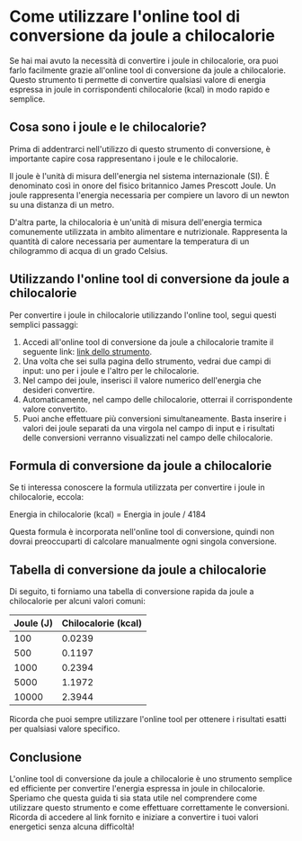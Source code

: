 Come utilizzare l'online tool di conversione da joule a chilocalorie
====================================================================

Se hai mai avuto la necessità di convertire i joule in chilocalorie, ora puoi farlo facilmente grazie all'online tool di conversione da joule a chilocalorie. Questo strumento ti permette di convertire qualsiasi valore di energia espressa in joule in corrispondenti chilocalorie (kcal) in modo rapido e semplice.

Cosa sono i joule e le chilocalorie?
------------------------------------

Prima di addentrarci nell'utilizzo di questo strumento di conversione, è importante capire cosa rappresentano i joule e le chilocalorie.

Il joule è l'unità di misura dell'energia nel sistema internazionale (SI). È denominato così in onore del fisico britannico James Prescott Joule. Un joule rappresenta l'energia necessaria per compiere un lavoro di un newton su una distanza di un metro.

D'altra parte, la chilocaloria è un'unità di misura dell'energia termica comunemente utilizzata in ambito alimentare e nutrizionale. Rappresenta la quantità di calore necessaria per aumentare la temperatura di un chilogrammo di acqua di un grado Celsius.

Utilizzando l'online tool di conversione da joule a chilocalorie
----------------------------------------------------------------

Per convertire i joule in chilocalorie utilizzando l'online tool, segui questi semplici passaggi:

1. Accedi all'online tool di conversione da joule a chilocalorie tramite il seguente link: [link dello strumento](https://www.onlinecalculatorsfree.com/it/convert/joules-to-kilocalories.html).
2. Una volta che sei sulla pagina dello strumento, vedrai due campi di input: uno per i joule e l'altro per le chilocalorie.
3. Nel campo dei joule, inserisci il valore numerico dell'energia che desideri convertire.
4. Automaticamente, nel campo delle chilocalorie, otterrai il corrispondente valore convertito.
5. Puoi anche effettuare più conversioni simultaneamente. Basta inserire i valori dei joule separati da una virgola nel campo di input e i risultati delle conversioni verranno visualizzati nel campo delle chilocalorie.

Formula di conversione da joule a chilocalorie
----------------------------------------------

Se ti interessa conoscere la formula utilizzata per convertire i joule in chilocalorie, eccola:

Energia in chilocalorie (kcal) = Energia in joule / 4184

Questa formula è incorporata nell'online tool di conversione, quindi non dovrai preoccuparti di calcolare manualmente ogni singola conversione.

Tabella di conversione da joule a chilocalorie
----------------------------------------------

Di seguito, ti forniamo una tabella di conversione rapida da joule a chilocalorie per alcuni valori comuni:

<table><thead><tr><th>Joule (J)</th><th>Chilocalorie (kcal)</th></tr></thead><tbody><tr><td>100</td><td>0.0239</td></tr><tr><td>500</td><td>0.1197</td></tr><tr><td>1000</td><td>0.2394</td></tr><tr><td>5000</td><td>1.1972</td></tr><tr><td>10000</td><td>2.3944</td></tr></tbody></table>

Ricorda che puoi sempre utilizzare l'online tool per ottenere i risultati esatti per qualsiasi valore specifico.

Conclusione
-----------

L'online tool di conversione da joule a chilocalorie è uno strumento semplice ed efficiente per convertire l'energia espressa in joule in chilocalorie. Speriamo che questa guida ti sia stata utile nel comprendere come utilizzare questo strumento e come effettuare correttamente le conversioni. Ricorda di accedere al link fornito e iniziare a convertire i tuoi valori energetici senza alcuna difficoltà!